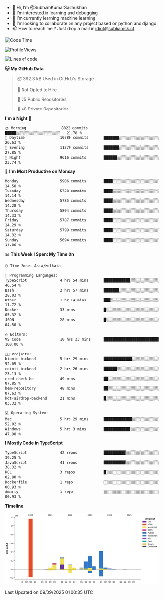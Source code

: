 - 👋 Hi, I’m @SubhamKumarSadhukhan
- 👀 I’m interested in learning and debugging
- 🌱 I’m currently learning machine learning
- 💞️ I’m looking to collaborate on any project based on python and django
- 📫 How to reach me ?
      Just drop a mail in idiot@subhamsk.cf

<!---
SubhamKumarSadhukhan/SubhamKumarSadhukhan is a ✨ special ✨ repository because its `README.md` (this file) appears on your GitHub profile.
You can click the Preview link to take a look at your changes.
--->


<!--START_SECTION:waka-->
![Code Time](http://img.shields.io/badge/Code%20Time-3%2C075%20hrs%2055%20mins-blue)

![Profile Views](http://img.shields.io/badge/Profile%20Views-0-blue)

![Lines of code](https://img.shields.io/badge/From%20Hello%20World%20I%27ve%20Written-2.8%20million%20lines%20of%20code-blue)

**🐱 My GitHub Data** 

> 📦 392.3 kB Used in GitHub's Storage 
 > 
> 🚫 Not Opted to Hire
 > 
> 📜 25 Public Repositories 
 > 
> 🔑 48 Private Repositories 
 > 
**I'm a Night 🦉** 

```text
🌞 Morning                8822 commits        █████░░░░░░░░░░░░░░░░░░░░   21.78 % 
🌆 Daytime                10786 commits       ███████░░░░░░░░░░░░░░░░░░   26.63 % 
🌃 Evening                11279 commits       ███████░░░░░░░░░░░░░░░░░░   27.85 % 
🌙 Night                  9616 commits        ██████░░░░░░░░░░░░░░░░░░░   23.74 % 
```
📅 **I'm Most Productive on Monday** 

```text
Monday                   5906 commits        ████░░░░░░░░░░░░░░░░░░░░░   14.58 % 
Tuesday                  5728 commits        ████░░░░░░░░░░░░░░░░░░░░░   14.14 % 
Wednesday                5785 commits        ████░░░░░░░░░░░░░░░░░░░░░   14.28 % 
Thursday                 5804 commits        ████░░░░░░░░░░░░░░░░░░░░░   14.33 % 
Friday                   5787 commits        ████░░░░░░░░░░░░░░░░░░░░░   14.29 % 
Saturday                 5799 commits        ████░░░░░░░░░░░░░░░░░░░░░   14.32 % 
Sunday                   5694 commits        ████░░░░░░░░░░░░░░░░░░░░░   14.06 % 
```


📊 **This Week I Spent My Time On** 

```text
🕑︎ Time Zone: Asia/Kolkata

💬 Programming Languages: 
TypeScript               4 hrs 54 mins       ████████████░░░░░░░░░░░░░   46.54 % 
Bash                     2 hrs 57 mins       ███████░░░░░░░░░░░░░░░░░░   28.03 % 
Other                    1 hr 14 mins        ███░░░░░░░░░░░░░░░░░░░░░░   11.72 % 
Docker                   33 mins             █░░░░░░░░░░░░░░░░░░░░░░░░   05.32 % 
JSON                     28 mins             █░░░░░░░░░░░░░░░░░░░░░░░░   04.50 % 

🔥 Editors: 
VS Code                  10 hrs 33 mins      █████████████████████████   100.00 % 

🐱‍💻 Projects: 
bionic-backend           5 hrs 29 mins       █████████████░░░░░░░░░░░░   52.05 % 
coinit-backend           2 hrs 26 mins       ██████░░░░░░░░░░░░░░░░░░░   23.13 % 
cred-check-be            49 mins             ██░░░░░░░░░░░░░░░░░░░░░░░   07.85 % 
hem-repository           48 mins             ██░░░░░░░░░░░░░░░░░░░░░░░   07.63 % 
kdt-airdrop-backend      21 mins             █░░░░░░░░░░░░░░░░░░░░░░░░   03.32 % 

💻 Operating System: 
Mac                      5 hrs 29 mins       █████████████░░░░░░░░░░░░   52.02 % 
Windows                  5 hrs 3 mins        ████████████░░░░░░░░░░░░░   47.98 % 
```

**I Mostly Code in TypeScript** 

```text
TypeScript               42 repos            ██████████░░░░░░░░░░░░░░░   39.25 % 
JavaScript               41 repos            ██████████░░░░░░░░░░░░░░░   38.32 % 
HCL                      3 repos             █░░░░░░░░░░░░░░░░░░░░░░░░   02.80 % 
Dockerfile               1 repo              ░░░░░░░░░░░░░░░░░░░░░░░░░   00.93 % 
Smarty                   1 repo              ░░░░░░░░░░░░░░░░░░░░░░░░░   00.93 % 
```



**Timeline**

![Lines of Code chart](https://raw.githubusercontent.com/SubhamKumarSadhukhan/SubhamKumarSadhukhan/main/assets/bar_graph.png)


 Last Updated on 09/09/2025 01:00:35 UTC
<!--END_SECTION:waka-->
